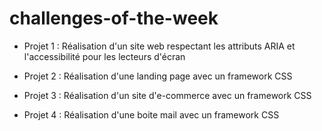 # challenges-of-the-week

- Projet 1 : Réalisation d'un site web respectant les attributs ARIA et l'accessibilité pour les lecteurs d'écran

- Projet 2 : Réalisation d'une landing page avec un framework CSS

- Projet 3 : Réalisation d'un site d'e-commerce avec un framework CSS

- Projet 4 : Réalisation d'une boite mail avec un framework CSS
